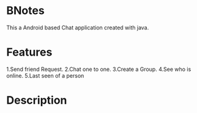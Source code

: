 # BNotes
This a Android based Chat application created with java.

# Features
  1.Send friend Request.
  2.Chat one to one.
  3.Create a Group.
  4.See who is online.
  5.Last seen of a person
  
# Description
